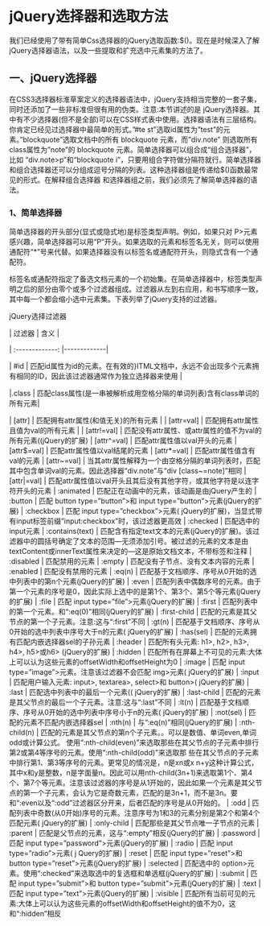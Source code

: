 # jQuery选择器和选取方法

我们已经使用了带有简单Css选择器的jQuery选取函数:$()。现在是时候深入了解jQuery选择器语法，以及一些提取和扩充选中元素集的方法了。

## 一、jQuery选择器

在CSS3选择器标淮草案定义的选择器语法中，jQuery支持相当完整的一套子集，同时还添加了一些非标准但很有用的伪类。注意:本节讲述的是 jQuery选择器。其中有不少选择器(但不是全部)可以在CSS样式表中使用。选择器语法有三层结构。你肯定已经见过选择器中最简单的形式。”#te st”选取id属性为”test”的元素。”blockquote”选取文档中的所有 blockquote 元素，而”div.note” 则选取所有class属性为”note”的 blockquote 元素。简单选择器可以组合成“组合选择器”，比如 “div.note>p”和“blockquote i”，只要用组合字符做分隔符就行。简单选择器和组合选择器还可以分组成逗号分隔的列表。这种选择器组是传递给$()函数最常见的形式。在解释组合选择器 和选择器组之前，我们必须先了解简单选择器的语法。

### 1、简单选择器

简单选择器的开头部分(显式或隐式地)是标签类型声明。例如，如果只对 P>元素感兴趣，简单选择器可以用“P”开头。如果选取的元素和标签名无关，则可以使用通配符“*”号来代替。如果选择器没有以标签名或通配符开头，则隐式含有一个通配符。

标签名或通配符指定了备选文档元素的一个初始集。在简单选择器中，标签类型声明之后的部分由零个或多个过滤器组成。过滤器从左到右应用，和书写顺序一致，其中每一个都会缩小选中元素集。下表列举了jQuery支持的过滤器。

jQuery选择过滤器

| 过滤器 | 含义 |

| :-------------: |-------------|

| #id | 匹配id属性为id的元素。在有效的}ITML文档中，永远不会出现多个元素拥有相同的ID，因此该过滤器通常作为独立选择器来使用 |

|.class | 匹配class属性(是一串被解析成用空格分隔的单词列表)含有class单词的所有元素|

| [attr] | 匹配拥有attr属性(和值无关)的所有元素 |
| [attr=val] | 匹配拥有attr属性且值为val的所有元素 |
| [attr!=val] | 匹配没有attr属性、或attr属性的值不为val的所有元素((jQuery的扩展)
| [attr^=val] | 匹配attr属性值以val开头的元素
|[attr$=val] | 匹配attr属性值以val结尾的元素
| [attr*=val] | 匹配attr属性值含有val的元素
| [attr~=val] | 当其attr属性解释为一个由空格分隔的单词列表时，匹配其中包含单词val的元素。因此选择器“div.note”与“div [class~=note]”相同
| [attr\|=val] | 匹配attr属性值以val开头且其后没有其他字符，或其他字符是以连字符开头的元素
| :animated | 匹配正在动画中的元素，该动画是由jQuery产生的
| :button | 匹配 button type=”button”>和 input type=”button”>元素(jQuery的扩展)
| :checkbox | 匹配 input type=”checkbox”>元素( jQuery的扩展)，当显式带有input标签前缀”input:checkbox”时，该过滤器更高效
| :checked | 匹配选中的input元素
| :contains(text) | 匹配含有指定text文本的元素(jQuery的扩展)。该过滤器中的圆括号确定了文本的范围—无须添加引号。被过滤的元素的文本是由textContent或innerText属性来决定的—这是原始文档文本，不带标签和注释
| :disabled | 匹配禁用的元素
| :empty | 匹配没有子节点、没有文本内容的元素
| :enabled | 匹配没有禁用的元素
| :eq(n) | 匹配基于文档顺序、序号从0开始的选中列表中的第n个元素(jQuery的扩展)
| :even | 匹配列表中偶数序号的元素。由于第一个元素的序号是0，因此实际上选中的是第1个、第3个、第5个等元素(jQuery的扩展)
| :file | 匹配 input type=”file”>元素(jQuery的扩展)
| :first | 匹配列表中的第一个元素。和“:eq(0)”相同(jQuery的扩展)
| :first-child | 匹配的元素是其父节点的第一个子元素。注意:这与“:first”不同
| :gt(n) | 匹配基于文档顺序、序号从0开始的选中列表中序号大于n的元素( jQuery的扩展)
| :has(sel) | 匹配的元素拥有匹配内嵌选择器sel的子孙元素
| :header | 匹配所有头元素: h1>, h2>, h3>, h4>, h5>或h6> (jQuery的扩展)
| :hidden | 匹配所有在屏幕上不可见的元素:大体上可以认为这些元素的offsetWidth和offsetHeight为0
| :image | 匹配 input type=”image”>元素。注意该过滤器不会匹配 img>元素( jQuery的扩展)
| :input | 匹配用户输入元素: input>,  textarea>,  select>和 button>( jQuery的扩展)
| :last | 匹配选中列表中的最后一个元素(( jQuery的扩展)
| :last-child | 匹配的元素是其父节点的最后一个子元素。注意:这与“:last”不同
| :lt(n) | 匹配基于文档顺序、序号从0开始的选中列表中序号小于n的元素( jQuery的扩展)
| :not(sel) | 匹配的元素不匹配内嵌选择器sel
| :nth(n) | 与“:eq(n)”相同(jQuery的扩展)
| :nth-child(n) | 匹配的元素是其父节点的第n个子元素。。可以是数值、单词even,单词odd或计算公式。 使用“:nth-child(even)”来选取那些在其父节点的子元素中排行第2或第4等序号的元素。使用“:nth-child(odd)”来选取那 些在其父节点的子元素中排行第1、第3等序号的元素。更常见的情况是，n是xn或x n+y这种计算公式，其中x和y是整数，n是字面量n。因此可以用nth-child(3n+1)来选取第1个、第4个、第7个等元素。注意该过滤器的序号是从1开始的，因此如果一个元素是其父节点的第一个子元素，会认为它是奇数元素，匹配的是3n+1，而不是3n。要和“:even以及“:odd”过滤器区分开来，后者匹配的序号是从0开始的。
| :odd | 匹配列表中奇数(从0开始)序号的元素。注意序号为1和3的元素分别是第2个和第4个匹配元素( jQuery的扩展)
| :only-child | 匹配那些是其父节点唯一子节点的元素
| :parent | 匹配是父节点的元素，这与“:empty”相反(jQuery的扩展)
| :password | 匹配 input type=”password”>元素(jQuery的扩展)
| :radio | 匹配 input type=”radio”>元素( j Query的扩展)
| :reset | 匹配 input type=”reset”>和 button type=”reset”>元素(jQuery的扩展)
| :selected | 匹配选中的 option>元素。使用“:checked”来选取选中的复选框和单选框(jQuery的扩展)
| :submit | 匹配 input type=”submit”>和 button type=”submit”>元素(jQuery的扩展)
| :text | 匹配 input type=”text”>元素(jQuery的扩展)
| :visible | 匹配所有当前可见的元素:大体上可以认为这些元素的offsetWidth和offsetHeight的值不为0，这和“:hidden”相反


